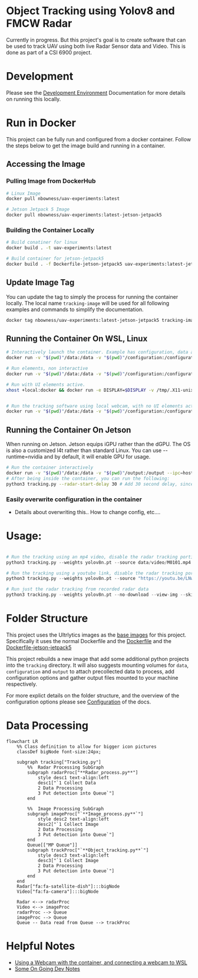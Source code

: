 # Object Tracking using Yolov8 and FMCW Radar

Currently in progress. But this project's goal is to create software that can be used to track UAV using both live Radar Sensor data and Video.
This is done as part of a CSI 6900 project.

# Development
Please see the [Development Environment](./docs/devEnviroment.md) Documentation for more details on running this locally.

# Run in Docker
This project can be fully run and configured from a docker container. Follow the steps below to get the image build and running in a container.

## Accessing the Image
### Pulling Image from DockerHub
```bash
# Linux Image
docker pull nbowness/uav-experiments:latest

# Jetson Jetpack 5 Image
docker pull nbowness/uav-experiments:latest-jetson-jetpack5
```

### Building the Container Locally
```bash
# Build conatiner for linux
docker build . -t uav-experiments:latest

# Build container for jetson-jetpack5
docker build . -f Dockerfile-jetson-jetpack5 uav-experiments:latest-jetson-jetpack5
```

## Update Image Tag 
You can update the tag to simply the process for running the container locally. The local name `tracking-image` will be used for all following examples and commands to simplify the documentation.
```bash
docker tag nbowness/uav-experiments:latest-jetson-jetpack5 tracking-image
```

## Running the Container On WSL, Linux
```bash
# Interactively launch the container. Example has configuration, data and output volumes mounted. Then you can run commands as you'd like. NOTE this has no UI elements only console
docker run -v "$(pwd)"/data:/data -v "$(pwd)"/configuration:/configuration -v "$(pwd)"/output:/output -it tracking-image

# Run elements, non interactive
docker run -v "$(pwd)"/data:/data -v "$(pwd)"/configuration:/configuration -v "$(pwd)"/output:/output -it tracking-image python3 tracking.py --skip-radar

# Run with UI elements active.
xhost +local:docker && docker run -e DISPLAY=$DISPLAY -v /tmp/.X11-unix:/tmp/.X11-unix -v ~/.Xauthority:/root/.Xauthority -v "$(pwd)"/data:/data -v "$(pwd)"/configuration:/configuration -v "$(pwd)"/output:/output -it tracking-image


# Run the tracking software using local webcam, with no UI elements active
docker run -v "$(pwd)"/data:/data -v "$(pwd)"/configuration:/configuration -it tracking-image python3 tracking.py --skip-radar --view-img --device=/dev/video0:/dev/video0 --video-config /configuration/VideoConfig_AnkerCamera.yaml 
```

## Running the Container On Jetson
When running on Jetson. Jetson equips iGPU rather than the dGPU. The OS is also a customized l4t rather than standard Linux. You can use --runtime=nvidia and by default, it will enable GPU for usage.
```bash
# Run the container interactively
docker run -v "$(pwd)"/data:/data -v "$(pwd)"/output:/output --ipc=host --runtime=nvidia -it tracking-image
# After being inside the container, you can run the following:
python3 tracking.py --radar-start-delay 30 # Add 30 second delay, since loading the Yolo model on Jetson takes a while
```

### Easily overwrite configuration in the container
* Details about overwriting this.. How to change config, etc....

# Usage:
```python

# Run the tracking using an mp4 video, disable the radar tracking portion
python3 tracking.py --weights yolov8n.pt --source data/video/M0101.mp4 --conf-thres 0.4 --no-download --view-img --skip-radar

# Run the tracking using a youtube link, disable the radar tracking portion
python3 tracking.py --weights yolov8n.pt --source "https://youtu.be/LNwODJXcvt4" --conf-thres 0.4 --no-download --view-img --skip-radar

# Run just the radar tracking from recorded radar data
python3 tracking.py --weights yolov8n.pt --no-download --view-img --skip-video --radar-from-file --radar-source data/radar/run1_FDs
```

# Folder Structure
This project uses the Ultrlytics images as the [base images](https://github.com/ultralytics/ultralytics/tree/main/docker) for this project. Specifically it uses the normal Dockerfile and the [Dockerfile](https://github.com/ultralytics/ultralytics/blob/main/docker/Dockerfile) and the [Dockerfile-jetson-jetpack5](https://github.com/ultralytics/ultralytics/blob/main/docker/Dockerfile-jetson-jetpack5)

This project rebuilds a new image that add some additional python projects into the `tracking` directory. It will also suggests mounting volumes for `data`, `configuration` and `output` to attach precollected data to process, add configuration options and gather output files mounted to your machine respectively.

For more explict details on the folder structure, and the overview of the configuration options please see [Configuration](./docs/configuration.md) of the docs.

# Data Processing

```mermaid
flowchart LR
    %% Class definition to allow for bigger icon pictures
    classDef bigNode font-size:24px;

    subgraph tracking["Tracking.py"]
        %%  Radar Processing SubGraph
        subgraph radarProc["**Radar_process.py**"]
            style desc1 text-align:left
            desc1["`1 Collect Data
            2 Data Processing
            3 Put detection into Queue`"]
        end

        %%  Image Processing SubGraph
        subgraph imageProc["`**Image_process.py**`"]
            style desc2 text-align:left
            desc2["`1 Collect Image
            2 Data Processing
            3 Put detection into Queue`"]
        end
        Queue[["MP Queue"]]
        subgraph trackProc["`**Object_tracking.py**`"]
            style desc3 text-align:left
            desc3["`1 Collect Image
            2 Data Processing
            3 Put detection into Queue`"]
        end
    end
    Radar["fa:fa-satellite-dish"]:::bigNode
    Video["fa:fa-camera"]:::bigNode

    Radar <--> radarProc
    Video <--> imageProc
    radarProc --> Queue
    imageProc --> Queue
    Queue -- Data read from Queue --> trackProc
```

# Helpful Notes
* [Using a Webcam with the container, and connecting a webcam to WSL](./docs/usingWebcamInContainers.md)
* [Some On Going Dev Notes](./docs/devNotes.md)
